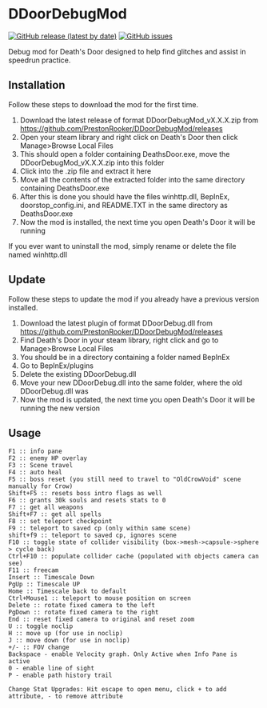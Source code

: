 # DDoorDebugMod
[![GitHub release (latest by date)](https://img.shields.io/github/v/release/PrestonRooker/DDoorDebugMod)](https://github.com/PrestonRooker/DDoorDebugMod/releases/latest)
[![GitHub issues](https://img.shields.io/github/issues/PrestonRooker/DDoorDebugMod)](https://github.com/PrestonRooker/DDoorDebugMod/issues)

Debug mod for Death's Door designed to help find glitches and assist in speedrun practice.

## Installation
Follow these steps to download the mod for the first time.

1. Download the latest release of format DDoorDebugMod_vX.X.X.zip from https://github.com/PrestonRooker/DDoorDebugMod/releases
2. Open your steam library and right click on Death's Door then click Manage>Browse Local Files
3. This should open a folder containing DeathsDoor.exe, move the DDoorDebugMod_vX.X.X.zip into this folder
4. Click into the .zip file and extract it here
5. Move all the contents of the extracted folder into the same directory containing DeathsDoor.exe
6. After this is done you should have the files winhttp.dll, BepInEx, doorstop_config.ini, and README.TXT in the same directory as DeathsDoor.exe
7. Now the mod is installed, the next time you open Death's Door it will be running

If you ever want to uninstall the mod, simply rename or delete the file named winhttp.dll

## Update
Follow these steps to update the mod if you already have a previous version installed.

1. Download the latest plugin of format DDoorDebug.dll from https://github.com/PrestonRooker/DDoorDebugMod/releases
2. Find Death's Door in your steam library, right click and go to Manage>Browse Local Files
3. You should be in a directory containing a folder named BepInEx
4. Go to BepInEx/plugins
5. Delete the existing DDoorDebug.dll
6. Move your new DDoorDebug.dll into the same folder, where the old DDoorDebug.dll was
7. Now the mod is updated, the next time you open Death's Door it will be running the new version

## Usage
```
F1 :: info pane
F2 :: enemy HP overlay
F3 :: Scene travel
F4 :: auto heal
F5 :: boss reset (you still need to travel to "OldCrowVoid" scene manually for Crow)
Shift+F5 :: resets boss intro flags as well
F6 :: grants 30k souls and resets stats to 0
F7 :: get all weapons
Shift+F7 :: get all spells
F8 :: set teleport checkpoint
F9 :: teleport to saved cp (only within same scene)
shift+f9 :: teleport to saved cp, ignores scene
F10 :: toggle state of collider visibility (box->mesh->capsule->sphere > cycle back)
Ctrl+F10 :: populate collider cache (populated with objects camera can see)
F11 :: freecam
Insert :: Timescale Down
PgUp :: Timescale UP
Home :: Timescale back to default
Ctrl+Mouse1 :: teleport to mouse position on screen
Delete :: rotate fixed camera to the left
PgDown :: rotate fixed camera to the right
End :: reset fixed camera to original and reset zoom
U :: toggle noclip
H :: move up (for use in noclip)
J :: move down (for use in noclip)
+/- :: FOV change
Backspace - enable Velocity graph. Only Active when Info Pane is active
0 - enable line of sight
P - enable path history trail

Change Stat Upgrades: Hit escape to open menu, click + to add attribute, - to remove attribute
```

